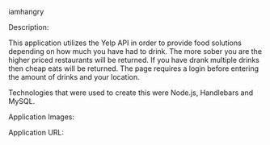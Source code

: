 iamhangry 

Description:

This application utilizes the Yelp API in order to provide food solutions depending on how much you have had to drink.  The more sober you are the higher priced restaurants will be returned.  If you have drank multiple drinks then cheap eats will be returned.  The page requires a login before entering the amount of drinks and your location.

Technologies that were used to create this were Node.js, Handlebars and MySQL.

Application Images:

Application URL:
